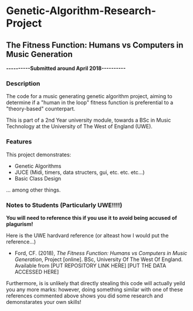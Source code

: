 # Genetic-Algorithm-Research-Project
## The Fitness Function: Humans vs Computers in Music Generation

**----------Submitted around April 2018----------**

### Description
The code for a music generating genetic algorithm project, aiming to determine if a "human in the loop" fitness function is preferential to a "theory-based" counterpart. 

This is part of a 2nd Year university module, towards a BSc in Music Technology at the University of The West of England (UWE).

### Features
This project demonstrates:
* Genetic Algorithms
* JUCE (Midi, timers, data structers, gui, etc. etc. etc...)
* Basic Class Design 

... among other things.

### Notes to Students (Particularly UWE!!!!)
**You will need to reference this if you use it to avoid being accused of plagurism!**

Here is the UWE hardvard reference (or alteast how I would put the reference...)
* Ford, CF. (2018), *The Fitness Function: Humans vs Computers in Music Generation*, Project [online]. BSc, University Of The West Of England. Available from [PUT REPOSITORY LINK HERE] [PUT THE DATA ACCESSED HERE]

Furthermore, is is unlikely that directly stealing this code will actually yeild you any more marks: however, doing something similar with one of these references commented above shows you did some research and demonstarates your own skills!
